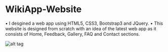 # WikiApp-Website

•	I desgined a web app using HTML5, CSS3, Bootstrap3 and JQuery. 
•	This website is designed from scratch with an idea of the latest web app as it consists of Home, Feedback, Gallery, FAQ and Contact sections.



![alt tag](https://s10.postimg.org/hcvj7nijt/Wiki_App.png)
